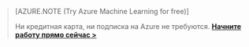 >[AZURE.NOTE (Try Azure Machine Learning for free)]
>
>Ни кредитная карта, ни подписка на Azure не требуются. <a href="https://studio.azureml.net/?selectAccess=true&o=2" target="_blank">**Начните работу прямо сейчас >**</a>

<!----HONumber=Oct15_HO3-->